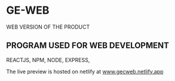 # GE-WEB

WEB VERSION OF THE PRODUCT

## PROGRAM USED FOR WEB DEVELOPMENT

REACTJS, NPM, NODE, EXPRESS,

The live preview is hosted on netlify at
www.gecweb.netlify.app
